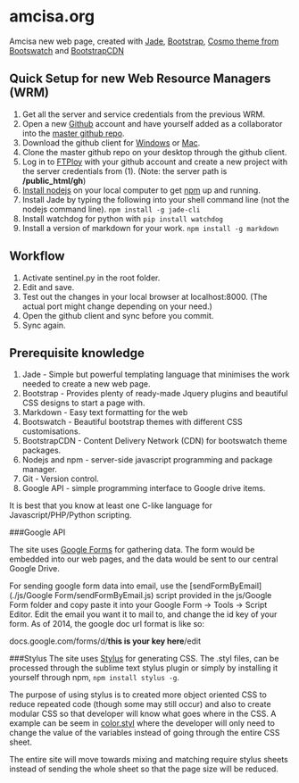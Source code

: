 amcisa.org
==================

Amcisa new web page, created with [Jade](http://jade-lang.com/), [Bootstrap](http://getbootstrap.com/), [Cosmo theme from Bootswatch](http://bootswatch.com/cosmo/) and [BootstrapCDN](http://www.bootstrapcdn.com/)

Quick Setup for new Web Resource Managers (WRM)
------------------

1. Get all the server and service credentials from the previous WRM.
2. Open a new [Github](https://github.com/) account and have yourself added as a collaborator into the [master github repo](https://github.com/amcisa/amcisa.github.io).
3. Download the github client for [Windows](https://windows.github.com/) or [Mac](https://mac.github.com/).
4. Clone the master github repo on your desktop through the github client.
5. Log in to [FTPloy](https://ftploy.com) with your github account and create a new project with the server credentials from (1). (Note: the server path is **/public_html/gh**)
1. [Install nodejs](http://nodejs.org/) on your local computer to get [npm](https://www.npmjs.org/) up and running.
2. Install Jade by typing the following into your shell command line (not the nodejs command line). ```npm install -g jade-cli```
3. Install watchdog for python with ```pip install watchdog```
4. Install a version of markdown for your work. ```npm install -g markdown```

Workflow
---------------------

1. Activate sentinel.py in the root folder.
2. Edit and save.
3. Test out the changes in your local browser at localhost:8000. (The actual port might change depending on your need.)
3. Open the github client and sync before you commit.
4. Sync again.

Prerequisite knowledge
-----------------------

1. Jade - Simple but powerful templating language that minimises the work needed to create a new web page.
2. Bootstrap - Provides plenty of ready-made Jquery plugins and beautiful CSS designs to start a page with.
2. Markdown - Easy text formatting for the web
3. Bootswatch - Beautiful bootstrap themes with different CSS customisations. 
4. BootstrapCDN - Content Delivery Network (CDN) for bootswatch theme packages.
5. Nodejs and npm - server-side javascript programming and package manager.
7. Git - Version control.
6. Google API - simple programming interface to Google drive items.

It is best that you know at least one C-like language for Javascript/PHP/Python scripting.

###Google API

The site uses [Google Forms](https://support.google.com/docs/answer/87809?hl=en) for gathering data. The form would be embedded into our web pages, and the data would be sent to our central Google Drive. 

For sending google form data into email, use the [sendFormByEmail](./js/Google Form/sendFormByEmail.js) script provided in the js/Google Form folder and copy paste it into your Google Form -> Tools -> Script Editor. Edit the email you want it to mail to, and change the id key of your form. As of 2014, the google doc url format is like so:

docs.google.com/forms/d/__this is your key here__/edit

###Stylus
The site uses [Stylus](https://learnboost.github.io/stylus/) for generating CSS. The .styl files, can be processed through the sublime text stylus plugin or simply by installing it yourself through npm, `npm install stylus -g`.

The purpose of using stylus is to created more object oriented CSS to reduce repeated code (though some may still occur) and also to create modular CSS so that developer will know what goes where in the CSS. A example can be seem in [color.styl](./css/color.styl) where the developer will only need to change the value of the variables instead of going through the entire CSS sheet.

The entire site will move towards mixing and matching require stylus sheets instead of sending the whole sheet so that the page size will be reduced.